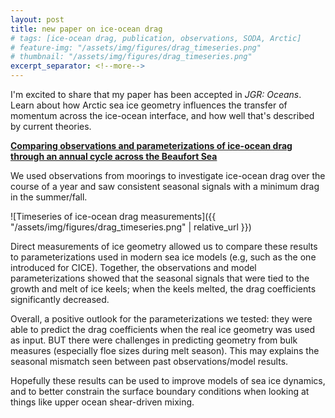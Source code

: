 ```yaml
---
layout: post
title: new paper on ice-ocean drag
# tags: [ice-ocean drag, publication, observations, SODA, Arctic]
# feature-img: "/assets/img/figures/drag_timeseries.png"
# thumbnail: "/assets/img/figures/drag_timeseries.png"
excerpt_separator: <!--more-->
---
```


I'm excited to share that my paper has been accepted in *JGR: Oceans*. Learn about how Arctic sea ice geometry influences the transfer of momentum across the ice-ocean interface, and how well that's described by current theories.
<!--more-->

[**Comparing observations and parameterizations of ice-ocean drag through an annual cycle across the Beaufort Sea**](https://doi.org/10.1029/2020JC016977)


We used observations from moorings to investigate ice-ocean drag over the course of a year and saw consistent seasonal signals with a minimum drag in the summer/fall.

![Timeseries of ice-ocean drag measurements]({{ "/assets/img/figures/drag_timeseries.png" | relative_url }})

Direct measurements of ice geometry allowed us to compare these results to parameterizations used in modern sea ice models (e.g, such as the one introduced for CICE). Together, the observations and model parameterizations showed that the seasonal signals that were tied to the growth and melt of ice keels; when the keels melted, the drag coefficients significantly decreased.

Overall, a positive outlook for the parameterizations we tested:  they were able to predict the drag coefficients when the real ice geometry was used as input. BUT there were challenges in predicting geometry from bulk measures (especially floe sizes during melt season). This may explains the seasonal mismatch seen between past observations/model results.

Hopefully these results can be used to improve models of sea ice dynamics, and to better constrain the surface boundary conditions when looking at things like upper ocean shear-driven mixing.
